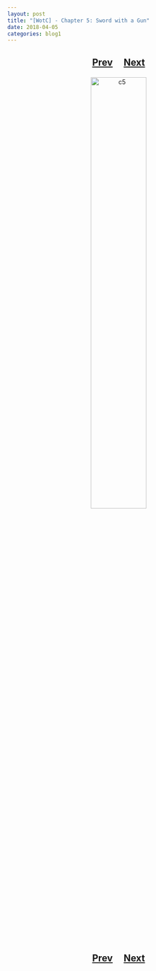 ```yaml
---
layout: post
title: "[WotC] - Chapter 5: Sword with a Gun"
date: 2018-04-05
categories: blog1
---
```


<h2>
  <p style="text-align:center;">
    <a href="/wingsofthechorus/archive/2018/03/30/chapter4">Prev</a>
    &nbsp;&nbsp;&nbsp;
    <a href="/wingsofthechorus/archive/2018/04/13/chapter6">Next</a>
  </p>
</h2>

<p style="text-align:center;">
  <img src="/wingsofthechorus/images/comics/c5.png" width="50%" alt="c5"/>
</p>

<h2>
  <p style="text-align:center;">
    <a href="/wingsofthechorus/archive/2018/03/30/chapter4">Prev</a>
    &nbsp;&nbsp;&nbsp;
    <a href="/wingsofthechorus/archive/2018/04/13/chapter6">Next</a>
  </p>
</h2>
